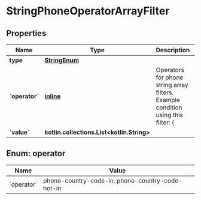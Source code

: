 
# StringPhoneOperatorArrayFilter

## Properties
| Name | Type | Description | Notes |
| ------------ | ------------- | ------------- | ------------- |
| **type** | [**StringEnum**](StringEnum.md) |  |  |
| **&#x60;operator&#x60;** | [**inline**](#&#x60;Operator&#x60;) | Operators for phone string array filters.  Example condition using this filter:     { |  |
| **&#x60;value&#x60;** | **kotlin.collections.List&lt;kotlin.String&gt;** |  |  |


<a id="`Operator`"></a>
## Enum: operator
| Name | Value |
| ---- | ----- |
| &#x60;operator&#x60; | phone-country-code-in, phone-country-code-not-in |



